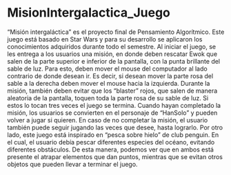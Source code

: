 # MisionIntergalactica_Juego

“Misión intergaláctica” es el proyecto final de Pensamiento Algorítmico. Este juego está basado en Star Wars y para su desarrollo se aplicaron los conocimientos adquiridos durante todo el semestre. Al iniciar el juego, se les entrega a los usuarios una misión, en donde deben rescatar Ewok que salen de la parte superior e inferior de la pantalla, con la punta brillante del sable de luz. Para esto, deben mover el mouse del computador al lado contrario de donde desean ir. Es decir, si desean mover la parte rosa del sable a la derecha deben mover el mouse hacia la izquierda. 
Durante la misión, también deben evitar que los “blaster” rojos, que salen de manera aleatoria de la pantalla, toquen toda la parte rosa de su sable de luz. Si estos lo tocan tres veces el juego se termina. 
Cuando hayan completado la misión, los usuarios se convierten en el personaje de “HanSolo” y pueden volver a jugar si quieren. En caso de no completar la misión, el usuario también puede seguir jugando las veces que desee, hasta lograrlo.
Por otro lado, este juego está inspirado en “pesca sobre hielo” de club penguin. En el cual, el usuario debía pescar diferentes especies del océano, evitando diferentes obstáculos. De esta manera, podemos ver que en ambos está presente el atrapar elementos que dan puntos, mientras que se evitan otros objetos que pueden llevar a terminar el juego.

